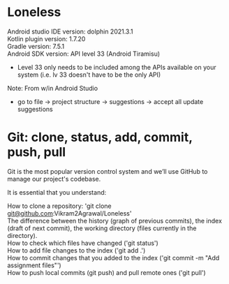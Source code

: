 # Loneless
Android studio IDE version: dolphin 2021.3.1  
Kotlin plugin version: 1.7.20  
Gradle version: 7.5.1  
Android SDK version: API level 33 (Android Tiramisu)  
- Level 33 only needs to be included among the APIs available on your system (i.e. lv 33 doesn't have to be the only API) 
  
Note: From w/in Android Studio
- go to file -> project structure -> suggestions -> accept all update suggestions
  
  
# Git: clone, status, add, commit, push, pull
Git is the most popular version control system and we’ll use GitHub to manage our project's codebase.  
  
It is essential that you understand:  
  
How to clone a repository: 'git clone git@github.com:Vikram2Agrawal/Loneless'  
The difference between the history (graph of previous commits), the index (draft of next commit), the working directory (files currently in the directory).  
How to check which files have changed ('git status')  
How to add file changes to the index ('git add .')  
How to commit changes that you added to the index ('git commit -m "Add assignment files"')  
How to push local commits (git push) and pull remote ones ('git pull')  